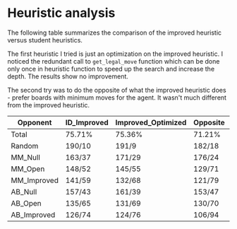 
# Heuristic analysis

The following table summarizes the comparison of the improved heuristic versus student heuristics.

The first heuristic I tried is just an optimization on the improved heuristic. I noticed the redundant call to `get_legal_move` function which can be done only once in heuristic function to speed up the search and increase the depth. The results show no improvement.

The second try was to do the opposite of what the improved heuristic does - prefer boards with minimum moves for the agent. It wasn't much different from the improved heuristic.

Opponent | ID_Improved | Improved_Optimized | Opposite | Opposite_Improved
------- | ---------- | --------- | ----------- | -----------
Total | 75.71%   | 75.36% | 71.21% | 76.71%
Random | 190/10 | 191/9 | 182/18 | 186/14
MM_Null | 163/37 | 171/29 | 176/24 | 176/24
MM_Open | 148/52 | 145/55 | 129/71 | 145/55
MM_Improved | 141/59 | 132/68 | 121/79 | 141/59
AB_Null | 157/43 | 161/39 | 153/47 | 161/39
AB_Open | 135/65 | 131/69 | 130/70 | 130/70
AB_Improved | 126/74 | 124/76 | 106/94 | 135/65
